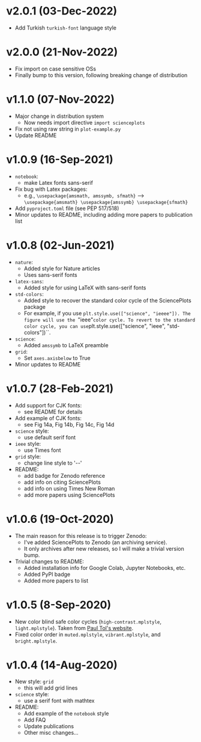 v2.0.1 (03-Dec-2022)
====================
- Add Turkish `turkish-font` language style

v2.0.0 (21-Nov-2022)
====================
- Fix import on case sensitive OSs
- Finally bump to this version, following breaking change of distribution

v1.1.0 (07-Nov-2022)
====================
- Major change in distribution system
  - Now needs import directive `import scienceplots`
- Fix not using raw string in `plot-example.py`
- Update README

v1.0.9 (16-Sep-2021)
====================

- `notebook`:
   - make Latex fonts sans-serif
- Fix bug with Latex packages:
   - e.g., `\usepackage{amsmath, amssymb, sfmath}` --> `\usepackage{amsmath} \usepackage{amssymb} \usepackage{sfmath}`
- Add `pyproject.toml` file (see PEP 517/518)
- Minor updates to README, including adding more papers to publication list

v1.0.8 (02-Jun-2021)
====================

- ``nature``:
   - Added style for Nature articles
   - Uses sans-serif fonts
- ``latex-sans``:
   - Added style for using LaTeX with sans-serif fonts
- ``std-colors``:
   - Added style to recover the standard color cycle of the SciencePlots package
   - For example, if you use ``plt.style.use(["science", "ieeee"]). The figure will use the ``"ieee"`` color cycle. To revert to the standard color cycle, you can use ``plt.style.use(["science", "ieee", "std-colors"])``.
- ``science``:
   - Added ``amssymb`` to LaTeX preamble
- ``grid``: 
   - Set ``axes.axisbelow`` to True
- Minor updates to README

v1.0.7 (28-Feb-2021)
====================

- Add support for CJK fonts:
   - see README for details
- Add example of CJK fonts:
   - see Fig 14a, Fig 14b, Fig 14c, Fig 14d
- ``science`` style:
   - use default serif font
- ``ieee`` style: 
   - use Times font
- ``grid`` style:
   - change line style to '--'
- README:
   - add badge for Zenodo reference
   - add info on citing SciencePlots
   - add info on using Times New Roman
   - add more papers using SciencePlots
   
v1.0.6 (19-Oct-2020)
====================

- The main reason for this release is to trigger Zenodo:
   - I've added SciencePlots to Zenodo (an archiving service).
   - It only archives after new releases, so I will make a trivial version bump.
- Trivial changes to README:
   - Added installation info for Google Colab, Jupyter Notebooks, etc.
   - Added PyPI badge
   - Added more papers to list

v1.0.5 (8-Sep-2020)
===================

- New color blind safe color cycles (``high-contrast.mplstyle``, ``light.mplstyle``). Taken from [Paul Tol's website](https://personal.sron.nl/~pault/).
- Fixed color order in ``muted.mplstyle``, ``vibrant.mplstyle``, and ``bright.mplstyle``.

v1.0.4 (14-Aug-2020)
====================

- New style: ``grid``
   - this will add grid lines
- ``science`` style:
   - use a serif font with mathtex
- README:
   - Add example of the ``notebook`` style
   - Add FAQ
   - Update publications
   - Other misc changes...
